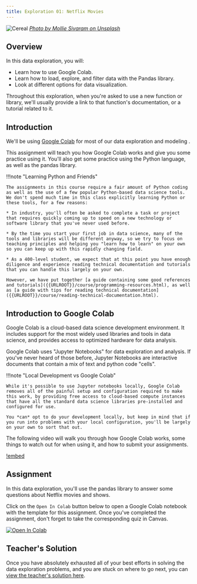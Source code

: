 ```yaml
---
title: Exploration 01: Netflix Movies
---
```


![Cereal]({{URLROOT}}/shared/img/netflix.jpg)
*[Photo by Mollie Sivaram on Unsplash](https://unsplash.com/photos/yubCnXAA3H8)*

## Overview

In this data exploration, you will:

* Learn how to use Google Colab.
* Learn how to load, explore, and filter data with the Pandas library.
* Look at different options for data visualization.

Throughout this exploration, when you're asked to use a new function or library, we'll usually provide a link to that function's documentation, or a tutorial related to it.

## Introduction

We'll be using [Google Colab](http://colab.research.google.com) for most of our data exploration and modeling .

This assignment will teach you how Google Colab works and give you some practice using it. You'll also get some practice using the Python language, as well as the pandas library.

!!!note "Learning Python and Friends"

	The assignments in this course require a fair amount of Python coding as well as the use of a few popular Python-based data science tools. We don't spend much time in this class explicitly learning Python or these tools, for a few reasons:

	* In industry, you'll often be asked to complete a task or project that requires quickly coming up to speed on a new technology or software library that you've never used before.

	* By the time you start your first job in data science, many of the tools and libraries will be different anyway, so we try to focus on teaching principles and helping you "learn how to learn" on your own so you can keep up with this rapidly changing field.

	* As a 400-level student, we expect that at this point you have enough diligence and experience reading technical documentation and tutorials that you can handle this largely on your own.

	However, we have put together [a guide containing some good references and tutorials]({{URLROOT}}/course/programming-resources.html), as well as [a guide with tips for reading technical documentation]({{URLROOT}}/course/reading-technical-documentation.html).

## Introduction to Google Colab

Google Colab is a cloud-based data science development environment. It includes support for the most widely used libraries and tools in data science, and provides access to optimized hardware for data analysis.

Google Colab uses "Jupyter Notebooks" for data exploration and analysis. If you've never heard of those before, Jupyter Notebooks are interactive documents that contain a mix of text and python code "cells".

!!!note "Local Development vs Google Colab"

	While it's possible to use Jupyter notebooks locally, Google Colab removes all of the painful setup and configuration required to make this work, by providing free access to cloud-based compute instances that have all the standard data science libraries pre-installed and configured for use.

	You *can* opt to do your development locally, but keep in mind that if you run into problems with your local configuration, you'll be largely on your own to sort that out.

The following video will walk you through how Google Colab works, some things to watch out for when using it, and how to submit your assignments.

[!embed](https://www.youtube.com/watch?v=PJzijKS7sOo)

## Assignment

In this data exploration, you'll use the pandas library to answer some questions about Netflix movies and shows.

Click on the `Open In Colab` button below to open a Google Colab notebook with the template for this assignment. Once you've completed the assignment, don't forget to take the corresponding quiz in Canvas.

[![Open In Colab](https://colab.research.google.com/assets/colab-badge.svg)](https://colab.research.google.com/github/byui-cse/cse450-course/blob/master/notebooks/Exploration_01.ipynb)

## Teacher's Solution

Once you have absolutely exhausted all of your best efforts in solving the data exploration problems, and you are stuck on where to go next, you can [view the teacher's solution here](https://github.com/byui-cse/cse450-course/blob/master/notebooks/Exploration_01_Solved.ipynb).


